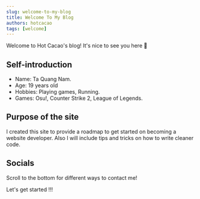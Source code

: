 ```yaml
---
slug: welcome-to-my-blog
title: Welcome To My Blog
authors: hotcacao
tags: [welcome]
---
```


Welcome to Hot Cacao's blog! It's nice to see you here 🥰

<!--truncate-->

## Self-introduction

- Name: Ta Quang Nam.
- Age: 19 years old
- Hobbies: Playing games, Running.
- Games: Osu!, Counter Strike 2, League of Legends.

## Purpose of the site

I created this site to provide a roadmap to get started on becoming a website developer. Also I will include tips and tricks on how to write cleaner code.

## Socials

Scroll to the bottom for different ways to contact me!

Let's get started !!!
